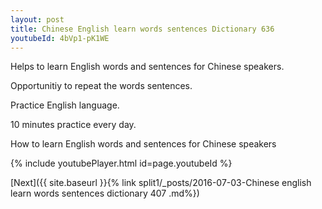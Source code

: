 ```yaml
---
layout: post
title: Chinese English learn words sentences Dictionary 636 
youtubeId: 4bVp1-pK1WE
---
```

 
 
Helps to learn English words and sentences for Chinese speakers.

Opportunitiy to repeat the words sentences. 

Practice English language. 
 
10 minutes practice every day. 
 
How to learn English words and sentences for Chinese speakers 
 
{% include youtubePlayer.html id=page.youtubeId %}
 
 
[Next]({{ site.baseurl }}{% link  split1/_posts/2016-07-03-Chinese english learn words sentences dictionary 407 .md%})
 
